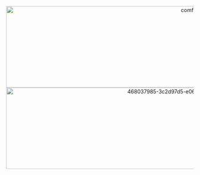 <center>
    <img width="993" height="219" alt="comfylang" src="https://github.com/user-attachments/assets/4b36808d-4fb5-4f9b-a0a9-3e69d4ab0455" />
    <img width="993" height="219" alt="468037985-3c2d97d5-e062-4ef3-9ff7-c8feee6e6a11" src="https://github.com/user-attachments/assets/12244492-acf2-45e2-837b-12349cb59eaa" />
</center>
